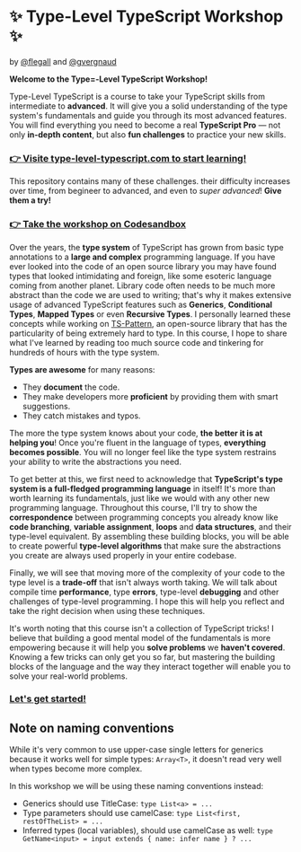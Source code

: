 # ✨ Type-Level TypeScript Workshop ✨

by [@flegall](https://twitter.com/flornt) and [@gvergnaud](https://twitter.com/GabrielVergnaud)

**Welcome to the Type=-Level TypeScript Workshop!**

Type-Level TypeScript is a course to take your TypeScript skills from intermediate to **advanced**. It will give you a solid understanding of the type system's fundamentals and guide you through its most advanced features. You will find everything you need to become a real **TypeScript Pro** — not only **in-depth content**, but also **fun challenges** to practice your new skills.

### [👉 Visite type-level-typescript.com to start learning!](https://type-level-typescript.com)

This repository contains many of these challenges. their difficulty increases over time, from begineer to advanced, and even to *super advanced*! **Give them a try!**

### [👉 Take the workshop on Codesandbox](https://codesandbox.io/s/github/gvergnaud/type-level-typescript-workshop?file=/00-introduction/exercises.ts)

Over the years, the **type system** of TypeScript has grown from basic type annotations to a **large and complex** programming language. If you have ever looked into the code of an open source library you may have found types that looked intimidating and foreign, like some esoteric language coming from another planet. Library code often needs to be much more abstract than the code we are used to writing; that's why it makes extensive usage of advanced TypeScript features such as **Generics**, **Conditional Types**, **Mapped Types** or even **Recursive Types**. I personally learned these concepts while working on [TS-Pattern](https://github.com/gvergnaud/ts-pattern), an open-source library that has the particularity of being extremely hard to type. In this course, I hope to share what I've learned by reading too much source code and tinkering for hundreds of hours with the type system.

**Types are awesome** for many reasons:

- They **document** the code.
- They make developers more **proficient** by providing them with smart suggestions.
- They catch mistakes and typos.

The more the type system knows about your code, **the better it is at helping you**! Once you're fluent in the language of types, **everything becomes possible**. You will no longer feel like the type system restrains your ability to write the abstractions you need.

To get better at this, we first need to acknowledge that **TypeScript's type system is a full-fledged programming language** in itself! It's more than worth learning its fundamentals, just like we would with any other new programming language. Throughout this course, I'll try to show the **correspondence** between programming concepts you already know like **code branching**, **variable assignment**, **loops** and **data structures**, and their type-level equivalent. By assembling these building blocks, you will be able to create powerful **type-level algorithms** that make sure the abstractions you create are always used properly in your entire codebase.

Finally, we will see that moving more of the complexity of your code to the type level is a **trade-off** that isn't always worth taking. We will talk about compile time **performance**, type **errors**, type-level **debugging** and other challenges of type-level programming. I hope this will help you reflect and take the right decision when using these techniques.

It's worth noting that this course isn't a collection of TypeScript tricks! I believe that building a good mental model of the fundamentals is more empowering because it will help you **solve problems** we **haven't covered**. Knowing a few tricks can only get you so far, but mastering the building blocks of the language and the way they interact together will enable you to solve your real-world problems.

### [Let's get started!](https://codesandbox.io/s/github/gvergnaud/type-level-typescript-workshop?file=/00-introduction/exercises.ts)

## Note on naming conventions

While it's very common to use upper-case single letters for generics because it works well for simple types: `Array<T>`, it doesn't read very well when types become more complex.

In this workshop we will be using these naming conventions instead:

- Generics should use TitleCase: `type List<a> = ...`
- Type parameters should use camelCase: `type List<first, restOfTheList> = ...`
- Inferred types (local variables), should use camelCase as well: `type GetName<input> = input extends { name: infer name } ? ...`
